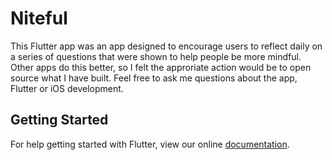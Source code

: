 # Niteful

This Flutter app was an app designed to encourage users to reflect daily on a series of questions that were shown to help people be more mindful. Other apps do this better, so I felt the approriate action would be to open source what I have built. Feel free to ask me questions about the app, Flutter or iOS development.

## Getting Started

For help getting started with Flutter, view our online
[documentation](https://flutter.io/).
